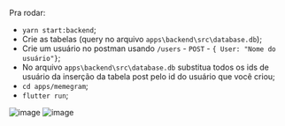  Pra rodar:
 - `yarn start:backend`;
 - Crie as tabelas (query no arquivo `apps\backend\src\database.db`);
 - Crie um usuário no postman usando `/users` - `POST` - `{ User: "Nome do usuário"}`;
 - No arquivo `apps\backend\src\database.db` substitua todos os ids de usuário da inserção da tabela post pelo id do usuário que você criou;
 - `cd apps/memegram`;
 - `flutter run`;

![image](https://github.com/Gabriel-Malenowitch/instagram-copy-monorepo/assets/56513919/85b9aa64-ed10-4574-ae7a-0c5afbb8e40d)
![image](https://github.com/Gabriel-Malenowitch/memegram/assets/56513919/ae22e829-2403-464f-a5fe-8698bbdd9491)

